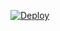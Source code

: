 [![Deploy](https://www.herokucdn.com/deploy/button.png)](https://heroku.com/deploy?template=https://github.com/jeremyc2/playback-speed-remote-backend)